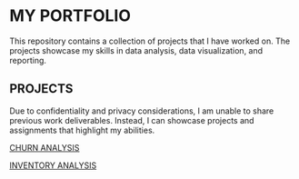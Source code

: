 # MY PORTFOLIO
This repository contains a collection of projects that I have worked on. The projects showcase my skills in data analysis, data visualization, and reporting.

## PROJECTS
Due to confidentiality and privacy considerations, I am unable to share previous work deliverables. Instead, I can showcase projects and assignments that highlight my abilities.

[CHURN ANALYSIS](https://github.com/emmanuel1538/BOLFUNK-COMMUNICATION)

[INVENTORY ANALYSIS](https://github.com/emmanuel1538/Car-Inventory-Analysis)

